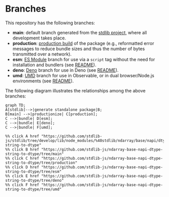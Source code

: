 <!--

@license Apache-2.0

Copyright (c) 2022 The Stdlib Authors.

Licensed under the Apache License, Version 2.0 (the "License");
you may not use this file except in compliance with the License.
You may obtain a copy of the License at

    http://www.apache.org/licenses/LICENSE-2.0

Unless required by applicable law or agreed to in writing, software
distributed under the License is distributed on an "AS IS" BASIS,
WITHOUT WARRANTIES OR CONDITIONS OF ANY KIND, either express or implied.
See the License for the specific language governing permissions and
limitations under the License.

-->

# Branches

This repository has the following branches:

-   **main**: default branch generated from the [stdlib project][stdlib-url], where all development takes place.
-   **production**: [production build][production-url] of the package (e.g., reformatted error messages to reduce bundle sizes and thus the number of bytes transmitted over a network).
-   **esm**: [ES Module][esm-url] branch for use via a `script` tag without the need for installation and bundlers (see [README][esm-readme]).
-   **deno**: [Deno][deno-url] branch for use in Deno (see [README][deno-readme]).
-   **umd**: [UMD][umd-url] branch for use in Observable, or in dual browser/Node.js environments (see [README][umd-readme]).

The following diagram illustrates the relationships among the above branches:

```mermaid
graph TD;
A[stdlib]-->|generate standalone package|B;
B[main] -->|productionize| C[production];
C -->|bundle| D[esm];
C -->|bundle| E[deno];
C -->|bundle| F[umd];

%% click A href "https://github.com/stdlib-js/stdlib/tree/develop/lib/node_modules/%40stdlib/ndarray/base/napi/dtype-string-to-dtype"
%% click B href "https://github.com/stdlib-js/ndarray-base-napi-dtype-string-to-dtype/tree/main"
%% click C href "https://github.com/stdlib-js/ndarray-base-napi-dtype-string-to-dtype/tree/production"
%% click D href "https://github.com/stdlib-js/ndarray-base-napi-dtype-string-to-dtype/tree/esm"
%% click E href "https://github.com/stdlib-js/ndarray-base-napi-dtype-string-to-dtype/tree/deno"
%% click F href "https://github.com/stdlib-js/ndarray-base-napi-dtype-string-to-dtype/tree/umd"
```

[stdlib-url]: https://github.com/stdlib-js/stdlib/tree/develop/lib/node_modules/%40stdlib/ndarray/base/napi/dtype-string-to-dtype
[production-url]: https://github.com/stdlib-js/ndarray-base-napi-dtype-string-to-dtype/tree/production
[deno-url]: https://github.com/stdlib-js/ndarray-base-napi-dtype-string-to-dtype/tree/deno
[deno-readme]: https://github.com/stdlib-js/ndarray-base-napi-dtype-string-to-dtype/blob/deno/README.md
[umd-url]: https://github.com/stdlib-js/ndarray-base-napi-dtype-string-to-dtype/tree/umd
[umd-readme]: https://github.com/stdlib-js/ndarray-base-napi-dtype-string-to-dtype/blob/umd/README.md
[esm-url]: https://github.com/stdlib-js/ndarray-base-napi-dtype-string-to-dtype/tree/esm
[esm-readme]: https://github.com/stdlib-js/ndarray-base-napi-dtype-string-to-dtype/blob/esm/README.md